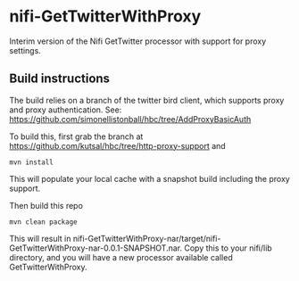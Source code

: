 # nifi-GetTwitterWithProxy
Interim version of the Nifi GetTwitter processor with support for proxy settings.

## Build instructions

The build relies on a branch of the twitter bird client, which supports proxy and proxy authentication. See: https://github.com/simonellistonball/hbc/tree/AddProxyBasicAuth

To build this, first grab the branch at https://github.com/kutsal/hbc/tree/http-proxy-support and

    mvn install

This will populate your local cache with a snapshot build including the proxy support.

Then build this repo

    mvn clean package

This will result in nifi-GetTwitterWithProxy-nar/target/nifi-GetTwitterWithProxy-nar-0.0.1-SNAPSHOT.nar. Copy this to your nifi/lib directory, and you will have a new processor available called GetTwitterWithProxy.
